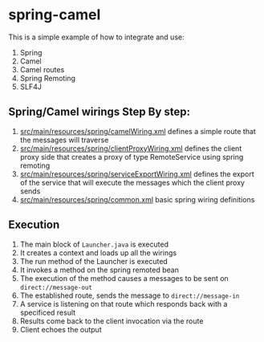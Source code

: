 spring-camel
============

This is a simple example of how to integrate and use:

1. Spring
1. Camel
1. Camel routes
1. Spring Remoting
1. SLF4J


## Spring/Camel wirings Step By step:

1. [src/main/resources/spring/camelWiring.xml](src/main/resources/spring/camelWiring.xml) defines a simple route that the messages will traverse
1. [src/main/resources/spring/clientProxyWiring.xml](src/main/resources/spring/clientProxyWiring.xml) defines the client proxy side that creates a proxy of type RemoteService using spring remoting
1. [src/main/resources/spring/serviceExportWiring.xml](src/main/resources/spring/serviceExportWiring.xml) defines the export of the service that will execute the messages which the client proxy sends
1. [src/main/resources/spring/common.xml](src/main/resources/spring/common.xml) basic spring wiring definitions


## Execution
1. The main block of ```Launcher.java``` is executed 
1. It creates a context and loads up all the wirings
1. The run method of the Launcher is executed
1. It invokes a method on the spring remoted bean
1. The execution of the method causes a messages to be sent on ```direct://message-out```
1. The established route, sends the message to ```direct://message-in```
1. A service is listening on that route which responds back with a specificed result
1. Results come back to the client invocation via the route
1. Client echoes the output




